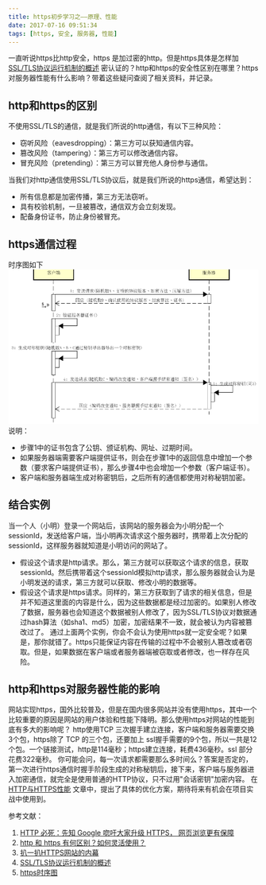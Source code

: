 ```yaml
---
title: https初步学习之——原理、性能
date: 2017-07-16 09:51:34
tags: [https, 安全, 服务器, 性能]
---
```


一直听说https比http安全，https 是加过密的http。但是https具体是怎样加[SSL/TLS协议运行机制的概述](http://www.ruanyifeng.com/blog/2014/02/ssl_tls.html) 密认证的？http和https的安全性区别在哪里？https对服务器性能有什么影响？带着这些疑问查阅了相关资料，并记录。

<!--more-->

## 	http和https的区别
不使用SSL/TLS的通信，就是我们所说的http通信，有以下三种风险：
+ 窃听风险（eavesdropping）：第三方可以获知通信内容。
+ 篡改风险（tampering）：第三方可以修改通信内容。
+ 冒充风险（pretending）：第三方可以冒充他人身份参与通信。

当我们对http通信使用SSL/TLS协议后，就是我们所说的https通信，希望达到：
+ 所有信息都是加密传播，第三方无法窃听。
+ 具有校验机制，一旦被篡改，通信双方会立刻发现。
+ 配备身份证书，防止身份被冒充。

## https通信过程
时序图如下
![](/images/选区_093.png)
说明：
+ 步骤1中的证书包含了公钥、颁证机构、网址、过期时间。
+ 如果服务器端需要客户端提供证书，则会在步骤1中的返回信息中增加一个参数（要求客户端提供证书），那么步骤4中也会增加一个参数（客户端证书）。
+ 客户端和服务器端生成对称密钥后，之后所有的通信都使用对称秘钥加密。

## 结合实例
当一个人（小明）登录一个网站后，该网站的服务器会为小明分配一个sessionId，发送给客户端，当小明再次请求这个服务器时，携带着上次分配的sessionId，这样服务器就知道是小明访问的网站了。
+ 假设这个请求是http请求。那么，第三方就可以获取这个请求的信息，获取sessionId。然后携带着这个sessionId模拟http请求，那么服务器就会认为是小明发送的请求，第三方就可以获取、修改小明的数据等。
+ 假设这个请求是https请求。同样的，第三方获取到了请求的相关信息，但是并不知道这里面的内容是什么，因为这些数据都是经过加密的。如果别人修改了数据，服务器也会知道这个数据被别人修改了，因为SSL/TLS协议对数据通过hash算法（如sha1、md5）加密，加密结果不一致，就会被认为内容被篡改过了。
通过上面两个实例，你会不会认为使用https就一定安全呢？如果是，那你就错了。https只能保证内容在传输的过程中不会被别人篡改或者窃取。但是，如果数据在客户端或者服务器端被窃取或者修改，也一样存在风险。


## http和https对服务器性能的影响
网站实现https，国外比较普及，但是在国内很多网站并没有使用https，其中一个比较重要的原因是网站的用户体验和性能下降明。那么使用https对网站的性能到底有多大的影响呢？
 http使用TCP 三次握手建立连接，客户端和服务器需要交换3个包，https除了 TCP 的三个包，还要加上 ssl握手需要的9个包，所以一共是12个包。一个链接测试，http是114毫秒；https建立连接，耗费436毫秒。ssl 部分花费322毫秒。
你可能会问，每一次请求都需要那么多时间么？答案是否定的，第一次进行https通信时握手阶段生成的对称秘钥后，接下来，客户端与服务器进入加密通信，就完全是使用普通的HTTP协议，只不过用"会话密钥"加密内容。
在[HTTP与HTTPS性能](https://gxnotes.com/article/62484.html) 文章中，提出了具体的优化方案，期待将来有机会在项目实战中使用到。


参考文献：
1. [HTTP 必死：先知 Google 唿吁大家升级 HTTPS， 网页浏览更有保障](https://buzzorange.com/techorange/2015/08/31/https-importance/) 
2. [http 和 https 有何区别？如何灵活使用？](https://www.zhihu.com/question/19577317) 
3. [扒一扒HTTPS网站的内幕](https://blog.wilddog.com/?p=210) 
4. [SSL/TLS协议运行机制的概述](http://www.ruanyifeng.com/blog/2014/02/ssl_tls.html) 
5. [https时序图](https://www.processon.com/view/59292a5ee4b0265ca26f78c9) 
